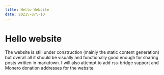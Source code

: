 ```yaml
---
title: Hello Website
date: 2021\-07\-10
---
```


# Hello website
The website is still under construction (mainly the static content generation) but overall all it should be
visually and functionally good enough for sharing posts written in markdown. I will also attempt to add rss-bridge 
support and Monero donation addresses for the website

